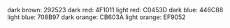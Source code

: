 dark brown: 292523
dark red: 4F1011
light red: C0453D
dark blue: 446C88
light blue: 708B97
dark orange: CB603A
light orange: EF9052